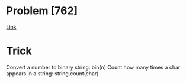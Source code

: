 # Problem [762]
[Link](https://leetcode.com/problems/prime-number-of-set-bits-in-binary-representation/description/)

# Trick
Convert a number to binary string: bin(n)
Count how many times a char appears in a string: string.count(char)  


